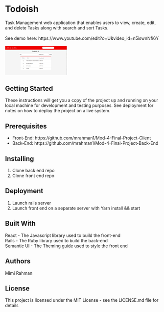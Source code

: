 <h1> Todoish </h1>
Task Management web application that enables users to view, create, edit, and delete Tasks along with search and sort Tasks. <br/>
<br/>
See demo here: https://www.youtube.com/edit?o=U&video_id=n5iswnNfi6Y <br/>
<br/>

<img src = "./public/screenshot.png" width="40%"/>

<h2> Getting Started </h2>
These instructions will get you a copy of the project up and running on your local machine for development and testing purposes. See deployment for notes on how to deploy the project on a live system. <br/>

<h2> Prerequisites </h2>
<ul>
  <li> Front-End: https://github.com/mrahman1/Mod-4-Final-Project-Client </li>
  <li> Back-End: https://github.com/mrahman1/Mod-4-Final-Project-Back-End </li>
</ul>

<h2> Installing </h2>
<ol>
  <li> Clone back end repo </li>
  <li> Clone front end repo </li>
</ol>


<h2> Deployment </h2>
<ol>
  <li> Launch rails server </li>
  <li> Launch front end on a separate server with Yarn install && start </li>
</ol>

<h2> Built With </h2>
React - The Javascript library used to build the front-end <br/>
Rails - The Ruby library used to build the back-end <br/>
Semantic UI - The Theming guide used to style the front end <br/>

<h2> Authors </h2>
Mimi Rahman

<h2> License </h2>
This project is licensed under the MIT License - see the LICENSE.md file for details
